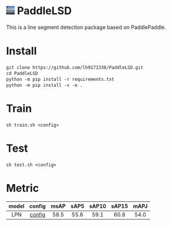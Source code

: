 [<img height="23" src="https://github.com/lh9171338/Outline/blob/master/icon.jpg"/>](https://github.com/lh9171338/Outline) PaddleLSD
===

This is a line segment detection package based on PaddlePaddle.

# Install
```shell
git clone https://github.com/lh9171338/PaddleLSD.git
cd PaddleLSD
python -m pip install -r requirements.txt
python -m pip install -v -e .
```
# Train

```shell
sh train.sh <config>
```

# Test
```shell
sh test.sh <config>
```

# Metric

| model | config | msAP | sAP5 | sAP10 | sAP15 | mAPJ |
| :---: | :---: | :---: | :---: | :---: | :---: | :---: |
| LPN | [config](../configs/wireframe_120ep_shnet_lpn.yaml) | 58.5 | 55.6 | 59.1 | 60.8 | 54.0 |

